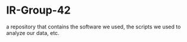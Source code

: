 # IR-Group-42
a repository that contains the software we used, the scripts we used to analyze our data, etc.
